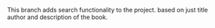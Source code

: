 This branch adds search functionality to the project.
based on just title author and description of the book.